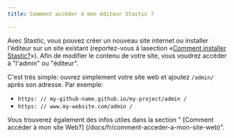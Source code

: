 ```yaml
---
title: Comment accéder à mon éditeur Stastic ?

---
```

Avec Stastic, vous pouvez créer un nouveau site internet ou installer l'éditeur sur un site existant (reportez-vous à lasection «[Comment installer Stastic?](/docs/fr/comment-installer-stastic)»).  Afin de modifier le contenu de votre site, vous voudrez accéder à "l'admin" ou "éditeur". 

C'est très simple: ouvrez simplement votre site web et ajoutez `/admin/` après son adresse. Par exemple: 

* `https: // my-github-name.github.io/my-project/admin /`
* `https: // www.my-website.com/admin /`

Vous trouverez également des infos utiles dans la section " [Comment accéder à mon site Web?] (/docs/fr/comment-acceder-a-mon-site-web)".
